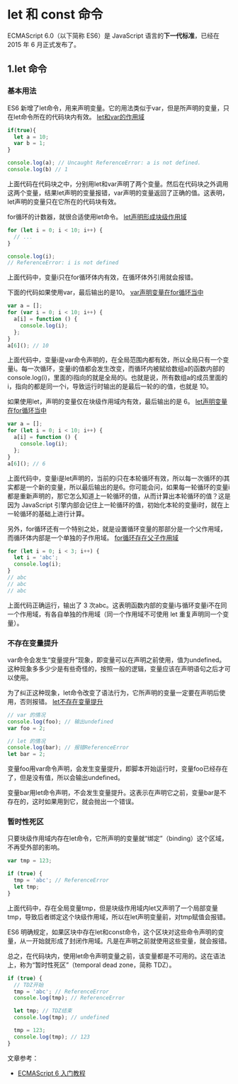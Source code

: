 # let 和 const 命令
ECMAScript 6.0（以下简称 ES6）是 JavaScript 语言的**下一代标准**，已经在 2015 年 6 月正式发布了。

## 1.let 命令

### 基本用法
ES6 新增了let命令，用来声明变量。它的用法类似于var，但是所声明的变量，只在let命令所在的代码块内有效。
[let和var的作用域](./基本用法/example01.html)
```javascript
if(true){
  let a = 10;
  var b = 1;
}

console.log(a); // Uncaught ReferenceError: a is not defined.
console.log(b) // 1
```
上面代码在代码块之中，分别用let和var声明了两个变量。然后在代码块之外调用这两个变量，结果let声明的变量报错，var声明的变量返回了正确的值。这表明，let声明的变量只在它所在的代码块有效。

for循环的计数器，就很合适使用let命令。
[let声明形成块级作用域](./基本用法/example02.html)
```javascript
for (let i = 0; i < 10; i++) {
  // ...
}

console.log(i);
// ReferenceError: i is not defined
```

上面代码中，变量i只在for循环体内有效，在循环体外引用就会报错。

下面的代码如果使用var，最后输出的是10。
[var声明变量在for循环当中](./基本用法/example03.html)
```javascript
var a = [];
for (var i = 0; i < 10; i++) {
  a[i] = function () {
    console.log(i);
  };
}
a[6](); // 10
```

上面代码中，变量i是var命令声明的，在全局范围内都有效，所以全局只有一个变量i。每一次循环，变量i的值都会发生改变，而循环内被赋给数组a的函数内部的console.log(i)，里面的i指向的就是全局的i。也就是说，所有数组a的成员里面的i，指向的都是同一个i，导致运行时输出的是最后一轮的i的值，也就是 10。

如果使用let，声明的变量仅在块级作用域内有效，最后输出的是 6。
[let声明变量在for循环当中](./基本用法/example04.html)
```javascript
var a = [];
for (let i = 0; i < 10; i++) {
  a[i] = function () {
    console.log(i);
  };
}
a[6](); // 6
```

上面代码中，变量i是let声明的，当前的i只在本轮循环有效，所以每一次循环的i其实都是一个新的变量，所以最后输出的是6。你可能会问，如果每一轮循环的变量i都是重新声明的，那它怎么知道上一轮循环的值，从而计算出本轮循环的值？这是因为 JavaScript 引擎内部会记住上一轮循环的值，初始化本轮的变量i时，就在上一轮循环的基础上进行计算。

另外，for循环还有一个特别之处，就是设置循环变量的那部分是一个父作用域，而循环体内部是一个单独的子作用域。
[for循环存在父子作用域](./基本用法/example05.html)
```javascript
for (let i = 0; i < 3; i++) {
  let i = 'abc';
  console.log(i);
}
// abc
// abc
// abc
```

上面代码正确运行，输出了 3 次abc。这表明函数内部的变量i与循环变量i不在同一个作用域，有各自单独的作用域（同一个作用域不可使用 let 重复声明同一个变量）。

### 不存在变量提升
var命令会发生“变量提升”现象，即变量可以在声明之前使用，值为undefined。这种现象多多少少是有些奇怪的，按照一般的逻辑，变量应该在声明语句之后才可以使用。

为了纠正这种现象，let命令改变了语法行为，它所声明的变量一定要在声明后使用，否则报错。
[let不存在变量提升](./不存在变量提升/example01.html)
```javascript
// var 的情况
console.log(foo); // 输出undefined
var foo = 2;

// let 的情况
console.log(bar); // 报错ReferenceError
let bar = 2;
```

变量foo用var命令声明，会发生变量提升，即脚本开始运行时，变量foo已经存在了，但是没有值，所以会输出undefined。

变量bar用let命令声明，不会发生变量提升。这表示在声明它之前，变量bar是不存在的，这时如果用到它，就会抛出一个错误。

### 暂时性死区
只要块级作用域内存在let命令，它所声明的变量就“绑定”（binding）这个区域，不再受外部的影响。
```javascript
var tmp = 123;

if (true) {
  tmp = 'abc'; // ReferenceError
  let tmp;
}
```

上面代码中，存在全局变量tmp，但是块级作用域内let又声明了一个局部变量tmp，导致后者绑定这个块级作用域，所以在let声明变量前，对tmp赋值会报错。

ES6 明确规定，如果区块中存在let和const命令，这个区块对这些命令声明的变量，从一开始就形成了封闭作用域。凡是在声明之前就使用这些变量，就会报错。

总之，在代码块内，使用let命令声明变量之前，该变量都是不可用的。这在语法上，称为“暂时性死区”（temporal dead zone，简称 TDZ）。

```javascript
if (true) {
  // TDZ开始
  tmp = 'abc'; // ReferenceError
  console.log(tmp); // ReferenceError

  let tmp; // TDZ结束
  console.log(tmp); // undefined

  tmp = 123;
  console.log(tmp); // 123
}
```

文章参考：
* [ECMAScript 6 入门教程](https://es6.ruanyifeng.com/)